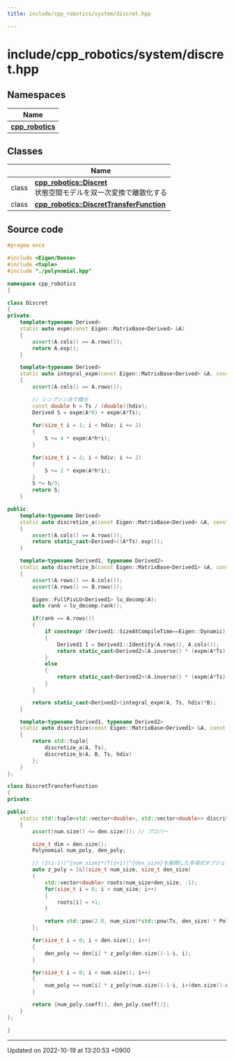 ```yaml
---
title: include/cpp_robotics/system/discret.hpp

---
```


# include/cpp_robotics/system/discret.hpp



## Namespaces

| Name           |
| -------------- |
| **[cpp_robotics](/cpp_robotics/doxybook/Namespaces/namespacecpp__robotics/)**  |

## Classes

|                | Name           |
| -------------- | -------------- |
| class | **[cpp_robotics::Discret](/cpp_robotics/doxybook/Classes/classcpp__robotics_1_1Discret/)** <br>状態空間モデルを双一次変換で離散化する  |
| class | **[cpp_robotics::DiscretTransferFunction](/cpp_robotics/doxybook/Classes/classcpp__robotics_1_1DiscretTransferFunction/)**  |




## Source code

```cpp
#pragma once

#include <Eigen/Dense>
#include <tuple>
#include "./polynomial.hpp"

namespace cpp_robotics
{

class Discret
{
private:
    template<typename Derived>
    static auto expm(const Eigen::MatrixBase<Derived> &A)
    {
        assert(A.cols() == A.rows());
        return A.exp();
    }

    template<typename Derived>
    static auto integral_expm(const Eigen::MatrixBase<Derived> &A, const double &Ts, size_t hdiv = 1000)
    {
        assert(A.cols() == A.rows());

        // シンプソン法で積分
        const double h = Ts / (double)(hdiv);
        Derived S = expm(A*0) + expm(A*Ts);
        
        for(size_t i = 1; i < hdiv; i += 2)
        {
            S += 4 * expm(A*h*i);
        }

        for(size_t i = 2; i < hdiv; i += 2)
        {
            S += 2 * expm(A*h*i);
        }
        S *= h/3;
        return S;
    }

public:
    template<typename Derived>
    static auto discretize_a(const Eigen::MatrixBase<Derived> &A, const double Ts)
    {
        assert(A.cols() == A.rows());
        return static_cast<Derived>((A*Ts).exp());
    }

    template<typename Derived1, typename Derived2>
    static auto discretize_b(const Eigen::MatrixBase<Derived1> &A, const Eigen::MatrixBase<Derived2> &B, const double &Ts, size_t hdiv = 1000)
    {
        assert(A.rows() == A.cols());
        assert(A.rows() == B.rows());

        Eigen::FullPivLU<Derived1> lu_decomp(A);
        auto rank = lu_decomp.rank();

        if(rank == A.rows())
        {
            if constexpr (Derived1::SizeAtCompileTime==Eigen::Dynamic)
            {
                Derived1 I = Derived1::Identity(A.rows(), A.cols());
                return static_cast<Derived2>(A.inverse() * (expm(A*Ts) - I) * B);
            }
            else
            {
                return static_cast<Derived2>(A.inverse() * (expm(A*Ts) - Derived1::Identity()) * B);
            }
        }

        return static_cast<Derived2>(integral_expm(A, Ts, hdiv)*B);
    }

    template<typename Derived1, typename Derived2>
    static auto discritize(const Eigen::MatrixBase<Derived1> &A, const Eigen::MatrixBase<Derived2> &B, const double &Ts, size_t hdiv = 1000)
    {
        return std::tuple{
            discretize_a(A, Ts),
            discretize_b(A, B, Ts, hdiv)
        };
    }
};

class DiscretTransferFunction
{
private:

public:
    static std::tuple<std::vector<double>, std::vector<double>> discritize(const std::vector<double> &num, const std::vector<double> &den, const double Ts)
    {
        assert(num.size() <= den.size()); // プロパー

        size_t dim = den.size();
        Polynomial num_poly, den_poly;

        // (2(z-1))^{num_size}*(T(z+1))^{den_size}を展開した多項式オブジェクトを返す
        auto z_poly = [&](size_t num_size, size_t den_size)
        {
            std::vector<double> roots(num_size+den_size, -1);
            for(size_t i = 0; i < num_size; i++)
            {
                roots[i] = +1;
            }

            return std::pow(2.0, num_size)*std::pow(Ts, den_size) * Polynomial::expand(roots);
        };

        for(size_t i = 0; i < den.size(); i++)
        {
            den_poly += den[i] * z_poly(den.size()-1-i, i);
        }

        for(size_t i = 0; i < num.size(); i++)
        {
            num_poly += num[i] * z_poly(num.size()-1-i, i+(den.size()-num.size()));
        }

        return {num_poly.coeff(), den_poly.coeff()};
    }
};

}
```


-------------------------------

Updated on 2022-10-19 at 13:20:53 +0900
